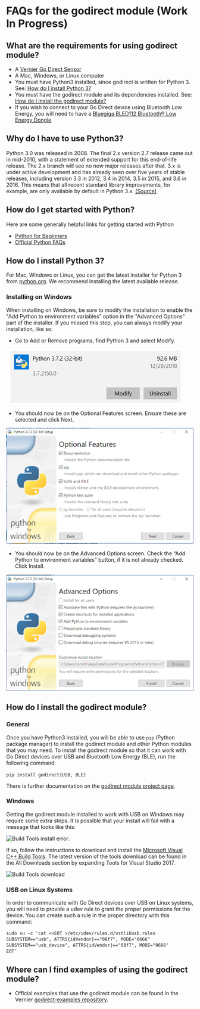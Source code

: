 # FAQs for the godirect module (Work In Progress)

## What are the requirements for using godirect module?

- A [Vernier Go Direct Sensor](https://www.vernier.com/products/sensors/go-direct-sensors)
- A Mac, Windows, or Linux computer
- You must have Python3 installed, since godirect is written for Python 3. See: [How do I install Python 3?](#how-do-i-install-python-3)
- You must have the godirect module and its dependencies installed. See: [How do I install the godirect module?](#How-do-I-install-the-godirect-module)
- If you wish to connect to your Go Direct device using Bluetooth Low Energy, you will need to have a [Bluegiga BLED112 Bluetooth® Low Energy Dongle](https://www.silabs.com/products/wireless/bluetooth/bluetooth-low-energy-modules/bled112-bluetooth-smart-dongle)

## Why do I have to use Python3?

Python 3.0 was released in 2008. The final 2.x version 2.7 release came out in mid-2010, with a statement of extended support for this end-of-life release. The 2.x branch will see no new major releases after that. 3.x is under active development and has already seen over five years of stable releases, including version 3.3 in 2012, 3.4 in 2014, 3.5 in 2015, and 3.6 in 2016. This means that all recent standard library improvements, for example, are only available by default in Python 3.x. [(Source)](https://wiki.python.org/moin/Python2orPython3)

## How do I get started with Python?

Here are some generally helpful links for getting started with Python
-  [Python for Beginners](https://www.python.org/about/gettingstarted/)
-  [Official Python FAQs](https://docs.python.org/3/faq/)

## How do I install Python 3?

For Mac, Windows or Linux, you can get the latest installer for Python 3 from [python.org](https://www.python.org/downloads/). We recommend installing the latest available release.

### Installing on Windows

When installing on Windows, be sure to modify the installation to enable the "Add Python to environment variables" option in the "Advanced Options" part of the installer. If you missed this step, you can always modify your installation, like so:

- Go to Add or Remove programs, find Python 3 and select Modify.

![Modify windows install](./images/win_modify_py3_install.png)
- You should now be on the Optional Features screen. Ensure these are selected and click Next.

![Optional Features of Windows installer](./images/win_modify_py3_next.png)
- You should now be on the Advanced Options screen. Check the “Add Python to environment variables” button, if it is not already checked. Click Install.

![Advanced Features of Windows installer](./images/win_modify_py3_advanced.png)

## How do I install the godirect module?

### General

Once you have Python3 installed, you will be able to use `pip` (Python package manager) to install the godirect module and other Python modules that you may need. To install the godirect module so that it can work with Go Direct devices over USB and Bluetooth Low Energy (BLE), run the following command:

```pip install godirect[USB, BLE]```

There is further documentation on the [godirect module project page](https://pypi.org/project/godirect/).

### Windows

Getting the godirect module installed to work with USB on Windows may require some extra steps. It is possible that your install will fail with a message that looks like this:

![Build Tools install error](./images/win_msvc_build_tools_error.png).

If so, follow the instructions to download and install the [Microsoft Visual C++ Build Tools](https://visualstudio.microsoft.com/downloads/). The latest version of the tools download can be found in the All Downloads section by expanding Tools for Visual Studio 2017.

![Build Tools download](./images/win_msvc_build_tools_download.png)

### USB on Linux Systems

In order to communicate with Go Direct devices over USB on Linux systems, you will need to provide a udev rule to grant the proper permissions for the device. You can create such a rule in the proper directory with this command:

```
sudo su -c 'cat <<EOT >/etc/udev/rules.d/vstlibusb.rules
SUBSYSTEM=="usb", ATTRS{idVendor}=="08f7", MODE="0666"
SUBSYSTEM=="usb_device", ATTRS{idVendor}=="08f7", MODE="0666"
EOT'
```

## Where can I find examples of using the godirect module?

- Official examples that use the godirect module can be found in the Vernier [godirect-examples repository](./).